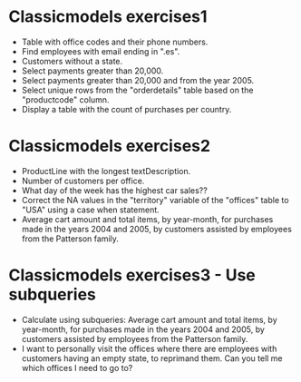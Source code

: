 # Classicmodels exercises1 

- Table with office codes and their phone numbers.
- Find employees with email ending in ".es".
- Customers without a state.
- Select payments greater than 20,000.
- Select payments greater than 20,000 and from the year 2005.
- Select unique rows from the "orderdetails" table based on the "productcode" column.
- Display a table with the count of purchases per country.

# Classicmodels exercises2

- ProductLine with the longest textDescription.
- Number of customers per office.
- What day of the week has the highest car sales??
- Correct the NA values in the "territory" variable of the "offices" table to "USA" using a case when statement.
- Average cart amount and total items, by year-month, for purchases made in the years 2004 and 2005, by customers assisted by employees from the Patterson family.


# Classicmodels exercises3 - Use subqueries

- Calculate using subqueries: Average cart amount and total items, by year-month, for purchases made in the years 2004 and 2005, by customers assisted by employees from the Patterson family.
- I want to personally visit the offices where there are employees with customers having an empty state, to reprimand them. Can you tell me which offices I need to go to?



